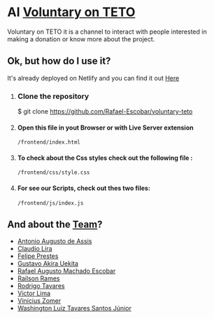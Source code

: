 # AI [Voluntary on TETO](https://voluntary-teto.netlify.app/)


Voluntary on TETO it is a channel to interact with people interested in making a donation or know more about the project.


## Ok, but how do I use it?
 It's already deployed on Netlify and you can find it out [Here](https://voluntary-teto.netlify.app/)
 1. ### Clone the repository
    
    $ git clone https://github.com/Rafael-Escobar/voluntary-teto

2. ####  Open this file in yout Browser or with Live Server extension
    ```
    /frontend/index.html
    ```

3. #### To check about the Css styles check out the following file :
    ```
    /frontend/css/style.css
    ```

4. #### For see our Scripts, check out thes two files:
    ```
    /frontend/js/index.js
    ```


## And about the [Team](https://homeless-squad.netlify.app/)?
- [Antonio Augusto de Assis](https://github.com/antonio-arcanjo)
- [Claudio Lira](https://github.com/macindex)
- [Felipe Prestes](https://github.com/feprestes)
- [Gustavo Akira Uekita](#)
- [Rafael Augusto Machado Escobar](https://github.com/Rafael-Escobar)
- [Railson Rames](#)
- [Rodrigo Tavares](https://github.com/rtavaresramos)
- [Victor Lima](https://github.com/VictorLima2003)
- [Vinícius Zomer](#)
- [Washington Luiz Tavares Santos Júnior](https://github.com/wjuniori)
